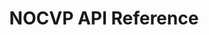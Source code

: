 ---
title: NOCVP API Reference

language_tabs:
  - shell
  - http

toc_footers:
  - <a href='http://dashboard.nocvp.com/'>Dashboard</a>

includes:
  - general
  - add_media

search: true
---